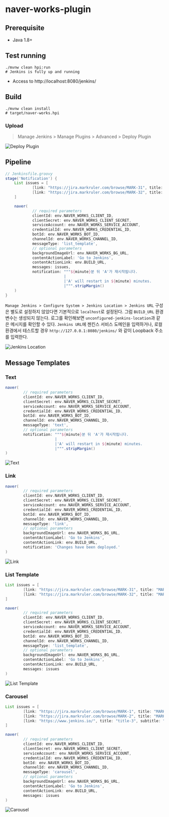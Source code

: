 # naver-works-plugin

## Prerequisite

- Java 1.8+

## Test running

````shell
./mvnw clean hpi:run
# Jenkins is fully up and running
````

- Access to http://localhost:8080/jenkins/

## Build

```shell
./mvnw clean install
# target/naver-works.hpi
```

### Upload

> Manage Jenkins > Manage Plugins > Advanced > Deploy Plugin

![Deploy Plugin](images/deploy-plugin.png)

## Pipeline

```groovy
// Jenkinsfile.groovy
stage('Notification') {
    List issues = [
            [link: "https://jira.markruler.com/browse/MARK-31", title: "MARK-31", subtitle: "Jira Issue 31"],
            [link: "https://jira.markruler.com/browse/MARK-32", title: "MARK-32", subtitle: "Jira Issue 32"]
    ]

    naver(
            // required parameters
            clientId: env.NAVER_WORKS_CLIENT_ID,
            clientSecret: env.NAVER_WORKS_CLIENT_SECRET,
            serviceAccount: env.NAVER_WORKS_SERVICE_ACCOUNT,
            credentialId: env.NAVER_WORKS_CREDENTIAL_ID,
            botId: env.NAVER_WORKS_BOT_ID,
            channelId: env.NAVER_WORKS_CHANNEL_ID,
            messageType: 'list_template',
            // optional parameters
            backgroundImageUrl: env.NAVER_WORKS_BG_URL,
            contentActionLabel: 'Go to Jenkins',
            contentActionLink: env.BUILD_URL,
            messages: issues,
            notification: """${minute}분 뒤 'A'가 재시작됩니다.
                          |
                          |'A' will restart in ${minute} minutes.
                          |""".stripMargin()
    )
}
```

`Manage Jenkins > Configure System > Jenkins Location > Jenkins URL`
구성은 별도로 설정하지 않았다면 기본적으로 `localhost`로 설정된다.
그럼 `BUILD_URL` 환경 변수는 생성되지 않는다.
로그를 확인해보면 `unconfigured-jenkins-location`과 같은 메시지를 확인할 수 있다.
`Jenkins URL`에 젠킨스 서비스 도메인을 입력하거나,
로컬 환경에서 테스트할 경우 `http://127.0.0.1:8080/jenkins/` 와 같이 Loopback 주소를 입력한다.

![Jenkins Location](images/jenkins-location.png)

## Message Templates

### Text

```groovy
naver(
        // required parameters
        clientId: env.NAVER_WORKS_CLIENT_ID,
        clientSecret: env.NAVER_WORKS_CLIENT_SECRET,
        serviceAccount: env.NAVER_WORKS_SERVICE_ACCOUNT,
        credentialId: env.NAVER_WORKS_CREDENTIAL_ID,
        botId: env.NAVER_WORKS_BOT_ID,
        channelId: env.NAVER_WORKS_CHANNEL_ID,
        messageType: 'text',
        // optional parameters
        notification: """${minute}분 뒤 'A'가 재시작됩니다.
                      |
                      |'A' will restart in ${minute} minutes.
                      |""".stripMargin()
)
```

![Text](images/text-content.png)

### Link

```groovy
naver(
        // required parameters
        clientId: env.NAVER_WORKS_CLIENT_ID,
        clientSecret: env.NAVER_WORKS_CLIENT_SECRET,
        serviceAccount: env.NAVER_WORKS_SERVICE_ACCOUNT,
        credentialId: env.NAVER_WORKS_CREDENTIAL_ID,
        botId: env.NAVER_WORKS_BOT_ID,
        channelId: env.NAVER_WORKS_CHANNEL_ID,
        messageType: 'link',
        // optional parameters
        backgroundImageUrl: env.NAVER_WORKS_BG_URL,
        contentActionLabel: 'Go to Jenkins',
        contentActionLink: env.BUILD_URL,
        notification: 'Changes have been deployed.'
)
```

![Link](images/link-content.png)

### List Template

```groovy
List issues = [
        [link: "https://jira.markruler.com/browse/MARK-31", title: "MARK-31", subtitle: "Jira Issue 31"],
        [link: "https://jira.markruler.com/browse/MARK-32", title: "MARK-32", subtitle: "Jira Issue 32"]
]

naver(
        // required parameters
        clientId: env.NAVER_WORKS_CLIENT_ID,
        clientSecret: env.NAVER_WORKS_CLIENT_SECRET,
        serviceAccount: env.NAVER_WORKS_SERVICE_ACCOUNT,
        credentialId: env.NAVER_WORKS_CREDENTIAL_ID,
        botId: env.NAVER_WORKS_BOT_ID,
        channelId: env.NAVER_WORKS_CHANNEL_ID,
        messageType: 'list_template',
        // optional parameters
        backgroundImageUrl: env.NAVER_WORKS_BG_URL,
        contentActionLabel: 'Go to Jenkins',
        contentActionLink: env.BUILD_URL,
        messages: issues
)
```

![List Template](images/list-template-content.png)

### Carousel

```groovy
List issues = [
        [link: "https://jira.markruler.com/browse/MARK-1", title: "MARK-1", subtitle: "not null"],
        [link: "https://jira.markruler.com/browse/MARK-2", title: "MARK-2", subtitle: "subtitle2"],
        [link: "https://www.jenkins.io/", title: "title-3", subtitle: "subtitle3"]
]

naver(
        // required parameters
        clientId: env.NAVER_WORKS_CLIENT_ID,
        clientSecret: env.NAVER_WORKS_CLIENT_SECRET,
        serviceAccount: env.NAVER_WORKS_SERVICE_ACCOUNT,
        credentialId: env.NAVER_WORKS_CREDENTIAL_ID,
        botId: env.NAVER_WORKS_BOT_ID,
        channelId: env.NAVER_WORKS_CHANNEL_ID,
        messageType: 'carousel',
        // optional parameters
        backgroundImageUrl: env.NAVER_WORKS_BG_URL,
        contentActionLabel: 'Go to Jenkins',
        contentActionLink: env.BUILD_URL,
        messages: issues
)
```

![Carousel](images/carousel-content.png)
